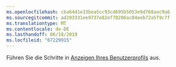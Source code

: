 ```yaml
---
ms.openlocfilehash: cba64d1e33bea5cc93cd695b5053e9d768aac9a6
ms.sourcegitcommit: ad203331ee9737e82ef70206ac04eeb72a5f9c7f
ms.translationtype: MT
ms.contentlocale: de-DE
ms.lasthandoff: 06/18/2019
ms.locfileid: "67229915"
---
```

Führen Sie die Schritte in [Anzeigen Ihres Benutzerprofils](../basics/view-your-user-profile.md) aus.